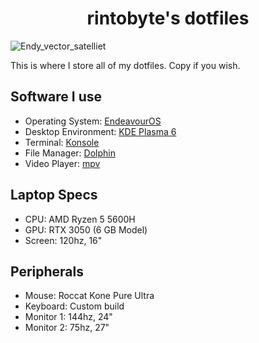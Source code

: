 <h1 align="center">rintobyte's dotfiles</h1>

![Endy_vector_satelliet](https://github.com/rintobyte/dot-files/assets/166648650/e2319d33-d230-425b-b503-932c67263790)

This is where I store all of my dotfiles. Copy if you wish.

## Software I use
- Operating System: [EndeavourOS](https://endeavouros.com/)
- Desktop Environment: [KDE Plasma 6](https://kde.org/plasma-desktop/)
- Terminal: [Konsole](https://github.com/KDE/konsole)
- File Manager: [Dolphin](https://github.com/KDE/dolphin)
- Video Player: [mpv](https://github.com/mpv-player/mpv)

## Laptop Specs
- CPU: AMD Ryzen 5 5600H
- GPU: RTX 3050 (6 GB Model)
- Screen: 120hz, 16"

## Peripherals
- Mouse: Roccat Kone Pure Ultra
- Keyboard: Custom build
- Monitor 1: 144hz, 24"
- Monitor 2: 75hz, 27"
